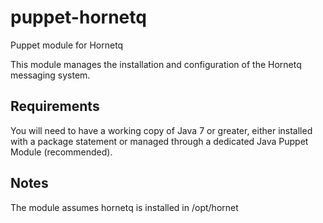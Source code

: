 # puppet-hornetq
Puppet module for Hornetq

This module manages the installation and configuration of the Hornetq messaging system.

## Requirements

You will need to have a working copy of Java 7 or greater, either installed with a package statement or managed through a dedicated Java Puppet Module (recommended).

## Notes

The module assumes hornetq is installed in /opt/hornet
